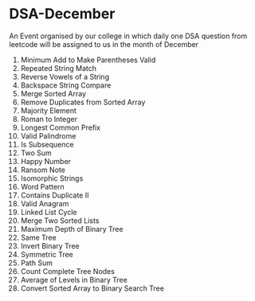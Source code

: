 # DSA-December
An Event organised by our college in which daily one DSA question from leetcode will be assigned to us in the month of December 
1. Minimum Add to Make Parentheses Valid
2. Repeated String Match
3. Reverse Vowels of a String
4. Backspace String Compare
5. Merge Sorted Array
6. Remove Duplicates from Sorted Array
7. Majority Element
8. Roman to Integer
9. Longest Common Prefix
10. Valid Palindrome
11. Is Subsequence
12. Two Sum
13. Happy Number
14. Ransom Note
15. Isomorphic Strings
16. Word Pattern
17. Contains Duplicate II
18. Valid Anagram
19. Linked List Cycle
20. Merge Two Sorted Lists
21. Maximum Depth of Binary Tree
22. Same Tree
23. Invert Binary Tree
24. Symmetric Tree
25. Path Sum
26. Count Complete Tree Nodes
27. Average of Levels in Binary Tree
28. Convert Sorted Array to Binary Search Tree
